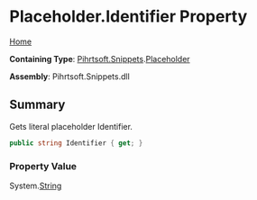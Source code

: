# Placeholder\.Identifier Property

[Home](../../../../README.md)

**Containing Type**: [Pihrtsoft.Snippets](../../README.md)\.[Placeholder](../README.md)

**Assembly**: Pihrtsoft\.Snippets\.dll

## Summary

Gets literal placeholder Identifier\.

```csharp
public string Identifier { get; }
```

### Property Value

System\.[String](https://docs.microsoft.com/en-us/dotnet/api/system.string)

